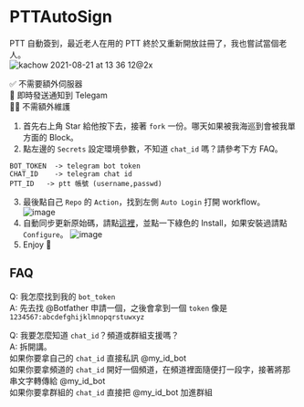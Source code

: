 # PTTAutoSign
PTT 自動簽到，最近老人在用的 PTT 終於又重新開放註冊了，我也嘗試當個老人。 \
![kachow 2021-08-21 at 13 36 12@2x](https://user-images.githubusercontent.com/11913223/130311745-97ccf57e-6c67-423e-b4a6-d74908dd9df9.png)

✅ 不需要額外伺服器 \
🚀 即時發送通知到 Telegam \
👷‍♂️ 不需額外維護 

1. 首先右上角 Star 給他按下去，接著 `fork` 一份。哪天如果被我海巡到會被我單方面的 Block。
2. 點左邊的 `Secrets` 設定環境參數，不知道 `chat_id` 嗎？請參考下方 FAQ。
```
BOT_TOKEN  -> telegram bot token
CHAT_ID    -> telegram chat id
PTT_ID   -> ptt 帳號 (username,passwd)
```
3. 最後點自己 `Repo` 的 `Action`，找到左側 `Auto Login` 打開 workflow。 \
  ![image](https://user-images.githubusercontent.com/11913223/127421102-ada99cea-f20b-43ca-8899-8ba65b4b733b.png)
4. 自動同步更新原始碼，請點[這裡](https://github.com/apps/pull)，並點一下綠色的 Install，如果安裝過請點 `Configure`。 
   ![image](https://user-images.githubusercontent.com/11913223/127421412-7b146eab-4b12-4aea-b95a-656a49c73df2.png)
5. Enjoy 🎉


## FAQ
Q: 我怎麼找到我的 `bot_token` \
A: 先去找 @Botfather 申請一個，之後會拿到一個 `token` 像是 `1234567:abcdefghijklmnopqrstuwxyz` 

Q: 我要怎麼知道 `chat_id`？頻道或群組支援嗎？ \
A: 拆開講。 \
如果你要拿自己的 `chat_id` 直接私訊 @my_id_bot \
如果你要拿頻道的 `chat_id` 開好一個頻道，在頻道裡面隨便打一段字，接著將那串文字轉傳給 @my_id_bot \
如果你要拿群組的 `chat_id` 直接把 @my_id_bot 加進群組
